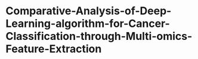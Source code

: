 # Comparative-Analysis-of-Deep-Learning-algorithm-for-Cancer-Classification-through-Multi-omics-Feature-Extraction
